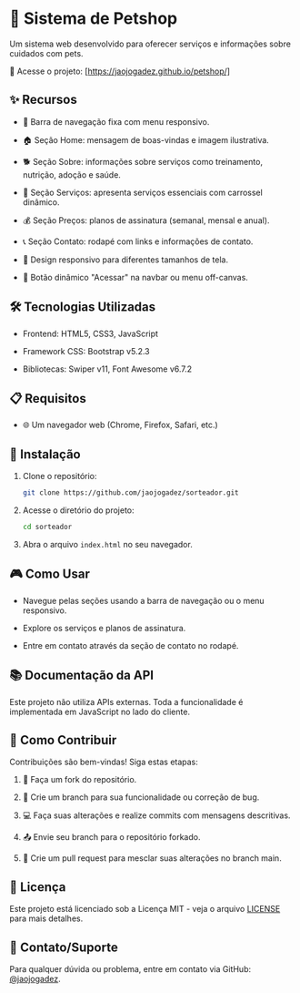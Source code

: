 # 🐾 Sistema de Petshop

Um sistema web desenvolvido para oferecer serviços e informações sobre cuidados com pets.

🔗 Acesse o projeto: [https://jaojogadez.github.io/petshop/]

## ✨ Recursos

* 📌 Barra de navegação fixa com menu responsivo.

* 🏠 Seção Home: mensagem de boas-vindas e imagem ilustrativa.

* 🐕 Seção Sobre: informações sobre serviços como treinamento, nutrição, adoção e saúde.

* 🚿 Seção Serviços: apresenta serviços essenciais com carrossel dinâmico.

* 💰 Seção Preços: planos de assinatura (semanal, mensal e anual).

* 📞 Seção Contato: rodapé com links e informações de contato.

* 📱 Design responsivo para diferentes tamanhos de tela.

* 🎯 Botão dinâmico "Acessar" na navbar ou menu off-canvas.
  

## 🛠️ Tecnologias Utilizadas

* Frontend: HTML5, CSS3, JavaScript

* Framework CSS: Bootstrap v5.2.3

* Bibliotecas: Swiper v11, Font Awesome v6.7.2
  

## 📋 Requisitos

* 🌐 Um navegador web (Chrome, Firefox, Safari, etc.)

## 🚀 Instalação

1. Clone o repositório:
   ```bash
   git clone https://github.com/jaojogadez/sorteador.git
   ```
2. Acesse o diretório do projeto:
   ```bash
   cd sorteador
   ```
3. Abra o arquivo `index.html` no seu navegador.

## 🎮 Como Usar

* Navegue pelas seções usando a barra de navegação ou o menu responsivo.

* Explore os serviços e planos de assinatura.

* Entre em contato através da seção de contato no rodapé.

## 📚 Documentação da API

Este projeto não utiliza APIs externas. Toda a funcionalidade é implementada em JavaScript no lado do cliente.

## 🤝 Como Contribuir

Contribuições são bem-vindas! Siga estas etapas:

1. 🍴 Faça um fork do repositório.

2. 🌱 Crie um branch para sua funcionalidade ou correção de bug.

3. 💻 Faça suas alterações e realize commits com mensagens descritivas.

4. 📤 Envie seu branch para o repositório forkado.

5. 🔁 Crie um pull request para mesclar suas alterações no branch main.

## 📜 Licença

Este projeto está licenciado sob a Licença MIT - veja o arquivo [LICENSE](LICENSE) para mais detalhes.

## 📩 Contato/Suporte

Para qualquer dúvida ou problema, entre em contato via GitHub: [@jaojogadez](https://github.com/jaojogadez).
